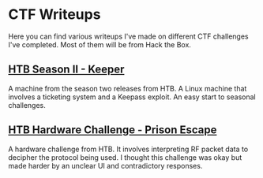 # CTF Writeups
Here you can find various writeups I've made on different CTF challenges I've completed. Most of them will be from Hack the Box.

## [HTB Season II - Keeper](/writeups/htb-keeper)
A machine from the season two releases from HTB. A Linux machine that involves a ticketing system and a Keepass exploit. An easy start to seasonal challenges.

## [HTB Hardware Challenge - Prison Escape](/writeups/htb-prison-escape)
A hardware challenge from HTB. It involves interpreting RF packet data to decipher the protocol being used. I thought this challenge was okay but made harder by an unclear UI and contradictory responses.
